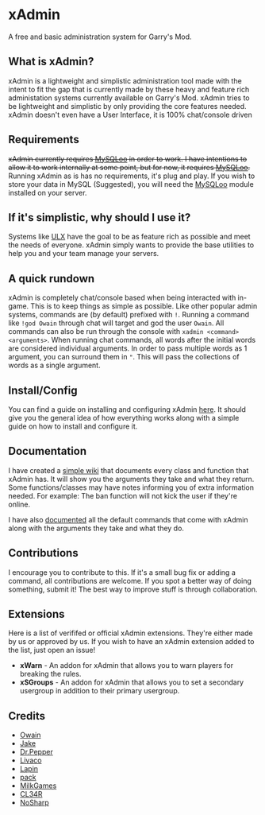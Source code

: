 # xAdmin
A free and basic administration system for Garry's Mod.


## What is xAdmin?
xAdmin is a lightweight and simplistic administration tool made with the intent to fit the gap that is currently made by these heavy and feature rich administation systems currently available on Garry's Mod. xAdmin tries to be lightweight and simplistic by only providing the core features needed. xAdmin doesn't even have a User Interface, it is 100% chat/console driven 

## Requirements
~~xAdmin currently requires [MySQLoo](https://github.com/FredyH/MySQLOO) in order to work. I have intentions to allow it to work internally at some point, but for now, it requires [MySQLoo](https://github.com/FredyH/MySQLOO).~~
Running xAdmin as is has no requirements, it's plug and play. If you wish to store your data in MySQL (Suggested), you will need the [MySQLoo](https://github.com/FredyH/MySQLOO) module installed on your server.

## If it's simplistic, why should I use it?
Systems like [ULX](https://github.com/TeamUlysses/ulx) have the goal to be as feature rich as possible and meet the needs of everyone. xAdmin simply wants to provide the base utilities to help you and your team manage your servers.

## A quick rundown
xAdmin is completely chat/console based when being interacted with in-game. This is to keep things as simple as possible. Like other popular admin systems, commands are (by default) prefixed with ``!``. Running a command like ``!god Owain`` through chat will target and god the user ``Owain``. All commands can also be run through the console with ``xadmin <command> <arguments>``. When running chat commands, all words after the initial words are considered individual arguments. In order to pass multiple words as 1 argument, you can surround them in ``"``. This will pass the collections of words as a single argument.

## Install/Config
You can find a guide on installing and configuring xAdmin [here](https://github.com/OwjoTheGreat/xadmin/wiki/Getting-Started). It should give you the general idea of how everything works along with a simple guide on how to install and configure it.

## Documentation
I have created a [simple wiki](https://github.com/OwjoTheGreat/xadmin/wiki) that documents every class and function that xAdmin has. It will show you the arguments they take and what they return. Some functions/classes may have notes informing you of extra information needed. For example: The ban function will not kick the user if they're online.

I have also [documented](https://github.com/OwjoTheGreat/xadmin/wiki/Commands) all the default commands that come with xAdmin along with the arguments they take and what they do.

## Contributions
I encourage you to contribute to this. If it's a small bug fix or adding a command, all contributions are welcome. If you spot a better way of doing something, submit it! The best way to improve stuff is through collaboration. 

## Extensions
Here is a list of verififed or official xAdmin extensions. They're either made by us or approved by us. If you wish to have an xAdmin extension added to the list, just open an issue!
- **xWarn** - An addon for xAdmin that allows you to warn players for breaking the rules.
- **xSGroups** - An addon for xAdmin that allows you to set a secondary usergroup in addition to their primary usergroup.

## Credits
- [Owain](https://github.com/OwjoTheGreat)
- [Jake](https://github.com/JakeButterfield)
- [Dr.Pepper](https://github.com/DrPepperG)
- [Livaco](https://github.com/Livaco)
- [Lapin](https://github.com/ExtReMLapin)
- [pack](https://github.com/realpack)
- [MilkGames](https://github.com/MilkGames)
- [CL34R](https://github.com/CL34Rdev)
- [NoSharp](https://github.com/NoSharp)
